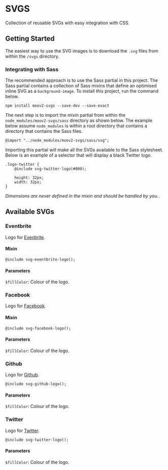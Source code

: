 # SVGS

Collection of reusable SVGs with easy integration with CSS.

## Getting Started

The easiest way to use the SVG images is to download the `.svg` files from within the `/svgs` directory. 

### Integrating with Sass

The recommended approach is to use the Sass partial in this project. The Sass partial contains a collection of Sass mixins that define an optimised inline SVG as a `background-image`. To install this project, run the command below.

	npm install moov2-svgs --save-dev --save-exact

The next step is to import the mixin partial from within the `node_modules/moov2-svgs/sass` directory as shown below. The example below assume `node_modules` is within a root directory that contains a directory that contains the Sass files.

	@import "../node_modules/moov2-svgs/sass/svg";
	
Importing this partial will make all the SVGs available to the Sass stylesheet. Below is an example of a selector that will display a black Twitter logo.

	.logo-twitter {
		@include svg-twitter-logo(#000);
		
		height: 32px;
		width: 32px;
	}
	
*Dimensions are never defined in the mixin and should be handled by you.*.
	
## Available SVGs

### Eventbrite

Logo for [Evenbrite](https://www.eventbrite.co.uk/).

#### Mixin

	@include svg-eventbrite-logo();
	
#### Parameters

`$fillColor`: Colour of the logo.

### Facebook

Logo for [Facebook](https://facebook.com).

#### Mixin

	@include svg-facebook-logo();
	
#### Parameters

`$fillColor`: Colour of the logo.

### Github

Logo for [Github](https://github.com/).

	@include svg-github-logo();
	
#### Parameters

`$fillColor`: Colour of the logo.

### Twitter

Logo for [Twitter](https://twitter.com/).

	@include svg-twitter-logo();
	
#### Parameters

`$fillColor`: Colour of the logo.